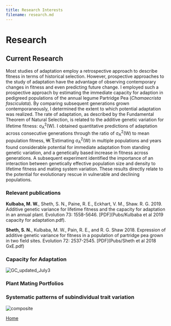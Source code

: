 ```yaml
---
title: Research Interests
filename: research.md
---
```


# Research

## Current Research 
Most studies of adaptation employ a retrospective approach to describe fitness in terms of historical selection. However, prospective approaches to the study of adaptation have the advantage of observing contemporary changes in fitness and even predicting future change. I employed such a prospective approach by estimating the immediate capacity for adaption in pedigreed populations of the annual legume Partridge Pea (*Chamaecrista fasciculata*). By comparing subsequent generations grown contemporaneously, I determined the extent to which potential adaptation was realized. The rate of adaptation, as described by the Fundamental Theorem of Natural Selection, is related to the additive genetic variation for lifetime fitness: σ<sub>A</sub><sup>2</sup>(W). I obtained quantitative predictions of adaptation across consecutive generations through the ratio of σ<sub>A</sub><sup>2</sup>(W) to mean population fitness, ~~W~~. ̅Estimating σ<sub>A</sub><sup>2</sup>(W) in multiple populations and years found considerable potential for immediate adaptation from standing genetic variation, and a genetically based increase in fitness across generations. A subsequent experiment identified the importance of an interaction between genetically effective population size and density to lifetime fitness and mating system variation. These results directly relate to the potential for evolutionary rescue in vulnerable and declining populations. 

### Relevant publications
**Kulbaba, M. W.**, Sheth, S. N., Paine, R. E., Eckhart, V. M., Shaw. R. G. 2019. Additive genetic variance for lifetime fitness and the capacity for adaptation in an annual plant. Evolution 73: 1558-5646. [PDF](Pubs/Kulbaba et al 2019 capacity for adaptation.pdf).

**Sheth, S. N.**, Kulbaba, M. W., Pain, R. E., and R. G. Shaw 2018. Expression of additive genetic variance for fitness in a population of partridge pea grown in two field sites. Evolution 72: 2537-2545. [PDF](Pubs/Sheth et al 2018 GxE.pdf)

### Capacity for Adaptation
![GC_updated_July3](https://github.com/mason-kulbaba/mason-kulbaba.github.io/assets/48602491/d60a8bcd-a6e3-471c-9f3a-a23a0e90b305)


### Plant Mating Portfolios

### Systematic patterns of subindividual trait variation
![composite](https://github.com/mason-kulbaba/mason-kulbaba.github.io/assets/48602491/59bcf7dc-c3d3-469e-b320-254545c1566f)

[Home](index.md)
